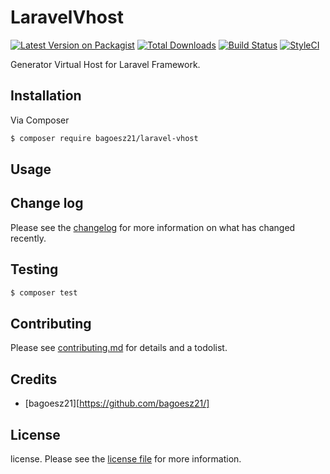 # LaravelVhost

[![Latest Version on Packagist][ico-version]][link-packagist]
[![Total Downloads][ico-downloads]][link-downloads]
[![Build Status][ico-travis]][link-travis]
[![StyleCI][ico-styleci]][link-styleci]

Generator Virtual Host for Laravel Framework.

## Installation

Via Composer

``` bash
$ composer require bagoesz21/laravel-vhost
```

## Usage

## Change log

Please see the [changelog](changelog.md) for more information on what has changed recently.

## Testing

``` bash
$ composer test
```

## Contributing

Please see [contributing.md](contributing.md) for details and a todolist.

## Credits

- [bagoesz21][https://github.com/bagoesz21/]

## License

license. Please see the [license file](license) for more information.

[ico-version]: https://img.shields.io/packagist/v/bagoesz21/laravel-vhost.svg?style=flat-square
[ico-downloads]: https://img.shields.io/packagist/dt/bagoesz21/laravel-vhost.svg?style=flat-square
[ico-travis]: https://img.shields.io/travis/bagoesz21/laravel-vhost/master.svg?style=flat-square
[ico-styleci]: https://styleci.io/repos/12345678/shield

[link-packagist]: https://packagist.org/packages/bagoesz21/laravel-vhost
[link-downloads]: https://packagist.org/packages/bagoesz21/laravel-vhost
[link-travis]: https://travis-ci.org/bagoesz21/laravel-vhost
[link-styleci]: https://styleci.io/repos/12345678
[link-author]: https://github.com/bagoesz21
